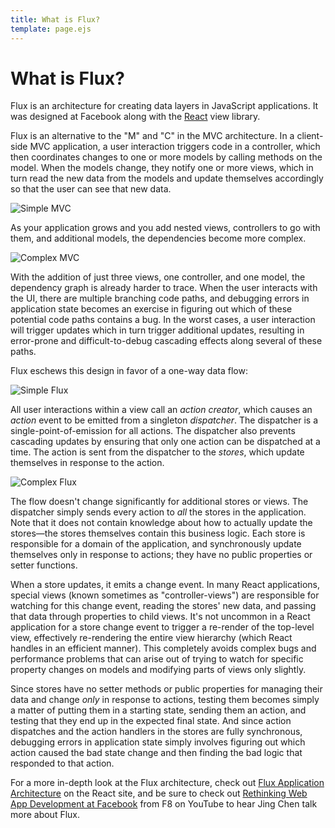 ```yaml
---
title: What is Flux?
template: page.ejs
---
```


What is Flux?
=============

Flux is an architecture for creating data layers in JavaScript applications. It was designed at Facebook along with the [React](http://facebook.github.io/react/) view library.

Flux is an alternative to the "M" and "C" in the MVC architecture. In a client-side MVC application, a user interaction triggers code in a controller, which then coordinates changes to one or more models by calling methods on the model. When the models change, they notify one or more views, which in turn read the new data from the models and update themselves accordingly so that the user can see that new data.

![Simple MVC](/images/mvc-simple.png?1)

As your application grows and you add nested views, controllers to go with them, and additional models, the dependencies become more complex.

![Complex MVC](/images/mvc-complex.png?1)

With the addition of just three views, one controller, and one model, the dependency graph is already harder to trace. When the user interacts with the UI, there are multiple branching code paths, and debugging errors in application state becomes an exercise in figuring out which of these potential code paths contains a bug. In the worst cases, a user interaction will trigger updates which in turn trigger additional updates, resulting in error-prone and difficult-to-debug cascading effects along several of these paths.

Flux eschews this design in favor of a one-way data flow:

![Simple Flux](/images/flux-simple.png?1)

All user interactions within a view call an *action creator*, which causes an *action* event to be emitted from a singleton *dispatcher*. The dispatcher is a single-point-of-emission for all actions. The dispatcher also prevents cascading updates by ensuring that only one action can be dispatched at a time. The action is sent from the dispatcher to the *stores*, which update themselves in response to the action.

![Complex Flux](/images/flux-complex.png?1)

The flow doesn't change significantly for additional stores or views. The dispatcher simply sends every action to *all* the stores in the application. Note that it does not contain knowledge about how to actually update the stores—the stores themselves contain this business logic. Each store is responsible for a domain of the application, and synchronously update themselves only in response to actions; they have no public properties or setter functions.

When a store updates, it emits a change event. In many React applications, special views (known sometimes as "controller-views") are responsible for watching for this change event, reading the stores' new data, and passing that data through properties to child views. It's not uncommon in a React application for a store change event to trigger a re-render of the top-level view, effectively re-rendering the entire view hierarchy (which React handles in an efficient manner). This completely avoids complex bugs and performance problems that can arise out of trying to watch for specific property changes on models and modifying parts of views only slightly.

Since stores have no setter methods or public properties for managing their data and change *only* in response to actions, testing them becomes simply a matter of putting them in a starting state, sending them an action, and testing that they end up in the expected final state. And since action dispatches and the action handlers in the stores are fully synchronous, debugging errors in application state simply involves figuring out which action caused the bad state change and then finding the bad logic that responded to that action.

For a more in-depth look at the Flux architecture, check out [Flux Application Architecture](http://facebook.github.io/flux/docs/overview.html) on the React site, and be sure to check out [Rethinking Web App Development at Facebook](https://www.youtube.com/watch?v=nYkdrAPrdcw) from F8 on YouTube to hear Jing Chen talk more about Flux.
